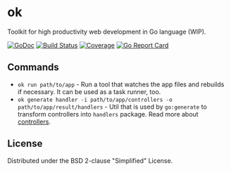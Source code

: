 # ok
Toolkit for high productivity web development in Go language (WIP).

[![GoDoc](https://godoc.org/github.com/anonx/ok?status.svg)](https://godoc.org/github.com/anonx/ok)
[![Build Status](https://travis-ci.org/anonx/ok.svg?branch=master)](https://travis-ci.org/anonx/ok)
[![Coverage](https://img.shields.io/coveralls/anonx/ok.svg)](https://coveralls.io/r/anonx/ok)
[![Go Report Card](http://goreportcard.com/badge/anonx/ok?t=3)](http:/goreportcard.com/report/anonx/ok)

## Commands
* `ok run path/to/app` - Run a tool that watches the app files and rebuilds if necessary. It can be used as a task runner, too.
* `ok generate handler -i path/to/app/controllers -o path/to/app/result/handlers` - Util that is used by `go:generate` to transform controllers into `handlers` package. Read more about [controllers](https://github.com/anonx/concept/blob/master/basics.md#basics).

## License
Distributed under the BSD 2-clause "Simplified" License.
